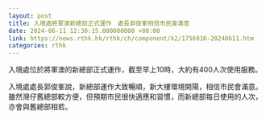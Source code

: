 ```yaml
---
layout: post
title: 入境處將軍澳新總部正式運作　處長郭俊峯相信市民會滿意
date: 2024-06-11 12:30:15.000000000 +08:00
link: https://news.rthk.hk/rthk/ch/component/k2/1756916-20240611.htm
categories: rthk
---
```


入境處位於將軍澳的新總部正式運作，截至早上10時，大約有400人次使用服務。

入境處處長郭俊峯說，新總部運作大致暢順，新大樓環境開陽，相信市民會滿意。雖然灣仔舊總部較方便，但預期市民很快適應和習慣，而新總部每日使用的人次，亦會與舊總部相若。

